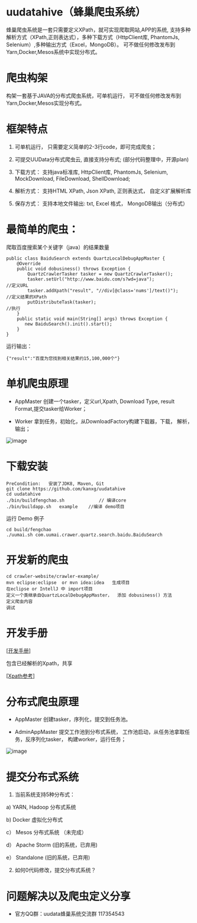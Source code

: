 # uudatahive（蜂巢爬虫系统）
蜂巢爬虫系统是一套只需要定义XPath，就可实现爬取网站,APP的系统, 支持多种解析方式（XPath,正则表达式），多种下载方式（HttpClient库, PhantomJs, Selenium）,多种输出方式（Excel，MongoDB）。 可不做任何修改发布到Yarn,Docker,Mesos系统中实现分布式。

# 爬虫构架
构架一套基于JAVA的分布式爬虫系统，可单机运行， 可不做任何修改发布到Yarn,Docker,Mesos实现分布式。

# 框架特点
1. 可单机运行， 只需要定义简单的2-3行code，即可完成爬虫；

2. 可提交UUData分布式爬虫云, 直接支持分布式; (部分代码整理中，开源plan)

3. 下载方式： 支持java标准库, HttpClient库, PhantomJs, Selenium, MockDownload, FileDownload, ShellDownload;

4. 解析方式：  支持HTML XPath,  Json XPath, 正则表达式， 自定义扩展解析库

5. 保存方式：  支持本地文件输出: txt, Excel 格式， MongoDB输出（分布式）


# 最简单的爬虫：

爬取百度搜索某个关键字（java）的结果数量
```
public class BaiduSearch extends QuartzLocalDebugAppMaster {
	@Override
	public void dobusiness() throws Exception {
		QuartzCrawlerTasker tasker = new QuartzCrawlerTasker();
		tasker.setUrl("http://www.baidu.com/s?wd=java");              //定义URL
		tasker.addXpath("result", "//div[@class='nums']/text()");     //定义结果的XPath
		putDistributeTask(tasker);                                     //执行
	}
	public static void main(String[] args) throws Exception {
	   new BaiduSearch().init().start();
	}
}
```
运行输出：
```
{"result":"百度为您找到相关结果约15,100,000个"}
```

# 单机爬虫原理

* AppMaster 创建一个tasker，定义url,Xpath, Download Type, result Format,提交tasker给Worker；

* Worker 拿到任务，初始化，从DownloadFactory构建下载器，下载， 解析，输出；

![image](https://kanxg.gitbooks.io/uudatahive/content/img/uumai_fengchao.png)


# 下载安装
```
PreCondition:   安装了JDK8, Maven, Git
git clone https://github.com/kanxg/uudatahive
cd uudatahive
./bin/buildfengchao.sh             // 编译core
./bin/buildapp.sh   example    //编译 demo项目
```

运行 Demo 例子
```
cd build/fengchao
./uumai.sh com.uumai.crawer.quartz.search.baidu.BaiduSearch
```

# 开发新的爬虫
```
cd crawler-website/crawler-example/
mvn eclipse:eclipse  or mvn idea:idea   生成项目
在eclipse or IntellJ 中 import项目
定义一个类继承自QuartzLocalDebugAppMaster，  添加 dobusiness() 方法
定义爬虫内容
调试
```
# 开发手册

[[开发手册]](https://kanxg.gitbooks.io/uudatahive/content/)

包含已经解析的Xpath，共享

[[Xpath参考]](https://www.gitbook.com/book/kanxg/fengchao_xpath/details)


# 分布式爬虫原理

 * AppMaster 创建tasker，序列化，提交到任务池。

 * AdminAppMaster 提交工作池到分布式系统， 工作池启动，从任务池拿取任务，反序列化tasker， 构建worker，运行任务；

 ![image](https://kanxg.gitbooks.io/uudatahive/content/img/uumai_distributed.png)

 # 提交分布式系统

 1. 当前系统支持5种分布式：

  a)  YARN,  Hadoop 分布式系统

  b)  Docker 虚拟化分布式

  c） Mesos 分布式系统 （未完成）

  d） Apache Storm (旧的系统，已弃用)

  e） Standalone  (旧的系统，已弃用)


2.  如何0代码修改，提交分布式系统？

# 问题解决以及爬虫定义分享

* 官方QQ群：uudata蜂巢系统交流群 117354543
